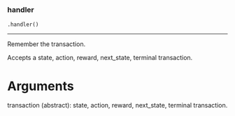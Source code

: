 #


### handler
```python
.handler()
```

---
Remember the transaction.

Accepts a state, action, reward, next_state, terminal transaction.

# Arguments
transaction (abstract): state, action, reward, next_state, terminal transaction.

